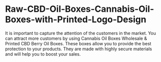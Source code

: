 # Raw-CBD-Oil-Boxes-Cannabis-Oil-Boxes-with-Printed-Logo-Design
It is important to capture the attention of the customers in the market. You can attract more customers by using Cannabis Oil Boxes Wholesale &amp; Printed CBD Berry Oil Boxes. These boxes allow you to provide the best protection to your products. They are made with highly secure materials and will help you to boost your sales. 
